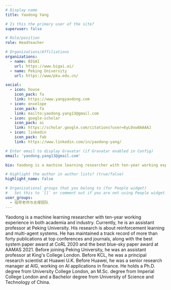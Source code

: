 ```yaml
---
# Display name
title: Yaodong Yang

# Is this the primary user of the site?
superuser: false

# Role/position
role: Headteacher

# Organizations/Affiliations
organizations:
  - name: BIGAI
    url: https://www.bigai.ai/
  - name: Peking University
    url: https://www/pku.edu.cn/

social:
  - icon: house
    icon_pack: fa
    link: https://www.yangyaodong.com
  - icon: envelope
    icon_pack: fa
    link: mailto:yaodong.yang13@gmail.com
  - icon: google-scholar
    icon_pack: ai
    link: https://scholar.google.com/citations?user=6yL0xw8AAAAJ
  - icon: linkedin
    icon_pack: fab
    link: https://www.linkedin.com/in/yaodong-yang/

# Enter email to display Gravatar (if Gravatar enabled in Config)
email: 'yaodong.yang13@gmail.com'

bio: Yaodong is a machine learning researcher with ten-year working experience in both academia and industry. Currently, he is an assistant professor at Peking University. His research is about reinforcement learning and multi-agent systems. He has maintained a track record of more than forty publications at top conferences and journals, along with the best system paper award at CoRL 2020 and the best blue-sky paper award at AAMAS 2021. Before joining Peking University, he was an assistant professor at King's College London. Before KCL, he was a principal research scientist at Huawei U.K. Before Huawei, he was a senior research manager at AIG, working on AI applications in finance. He holds a Ph.D. degree from University College London, an M.Sc. degree from Imperial College London and a Bachelor degree from University of Science and Technology of China.  

# Highlight the author in author lists? (true/false)
highlight_name: false

# Organizational groups that you belong to (for People widget)
#   Set this to `[]` or comment out if you are not using People widget.
user_groups:
  - 指导老师与支撑团队
---
```


Yaodong is a machine learning researcher with ten-year working experience in both academia and industry. Currently, he is an assistant professor at Peking University. His research is about reinforcement learning and multi-agent systems. He has maintained a track record of more than forty publications at top conferences and journals, along with the best system paper award at CoRL 2020 and the best blue-sky paper award at AAMAS 2021. Before joining Peking University, he was an assistant professor at King's College London. Before KCL, he was a principal research scientist at Huawei U.K. Before Huawei, he was a senior research manager at AIG, working on AI applications in finance. He holds a Ph.D. degree from University College London, an M.Sc. degree from Imperial College London and a Bachelor degree from University of Science and Technology of China.  

